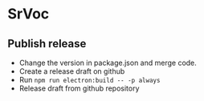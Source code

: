 # SrVoc

## Publish release
* Change the version in package.json and merge code.
* Create a release draft on github
* Run `npm run electron:build -- -p always`
* Release draft from github repository
